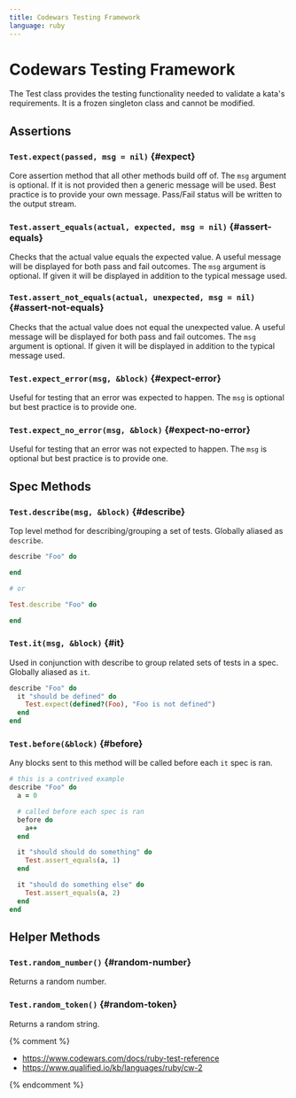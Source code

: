 ```yaml
---
title: Codewars Testing Framework
language: ruby
---
```


# Codewars Testing Framework

The Test class provides the testing functionality needed to validate a kata's requirements.
It is a frozen singleton class and cannot be modified.

## Assertions

### `Test.expect(passed, msg = nil)` {#expect}

Core assertion method that all other methods build off of.
The `msg` argument is optional.
If it is not provided then a generic message will be used.
Best practice is to provide your own message.
Pass/Fail status will be written to the output stream.

### `Test.assert_equals(actual, expected, msg = nil)` {#assert-equals}

Checks that the actual value equals the expected value.
A useful message will be displayed for both pass and fail outcomes.
The `msg` argument is optional.
If given it will be displayed in addition to the typical message used.

### `Test.assert_not_equals(actual, unexpected, msg = nil)` {#assert-not-equals}

Checks that the actual value does not equal the unexpected value.
A useful message will be displayed for both pass and fail outcomes.
The `msg` argument is optional.
If given it will be displayed in addition to the typical message used.

### `Test.expect_error(msg, &block)` {#expect-error}

Useful for testing that an error was expected to happen.
The `msg` is optional but best practice is to provide one.

### `Test.expect_no_error(msg, &block)` {#expect-no-error}

Useful for testing that an error was not expected to happen.
The `msg` is optional but best practice is to provide one.


## Spec Methods

### `Test.describe(msg, &block)` {#describe}

Top level method for describing/grouping a set of tests.
Globally aliased as `describe`.

```ruby
describe "Foo" do

end

# or

Test.describe "Foo" do

end
```

### `Test.it(msg, &block)` {#it}

Used in conjunction with describe to group related sets of tests in a spec.
Globally aliased as `it`.

```ruby
describe "Foo" do
  it "should be defined" do
    Test.expect(defined?(Foo), "Foo is not defined")
  end
end
```

### `Test.before(&block)` {#before}

Any blocks sent to this method will be called before each `it` spec is ran.

```ruby
# this is a contrived example
describe "Foo" do
  a = 0

  # called before each spec is ran
  before do
    a++
  end

  it "should should do something" do
    Test.assert_equals(a, 1)
  end

  it "should do something else" do
    Test.assert_equals(a, 2)
  end
end
```

## Helper Methods

### `Test.random_number()` {#random-number}

Returns a random number.

### `Test.random_token()` {#random-token}

Returns a random string.


{% comment %}

- <https://www.codewars.com/docs/ruby-test-reference>
- <https://www.qualified.io/kb/languages/ruby/cw-2>

{% endcomment %}
